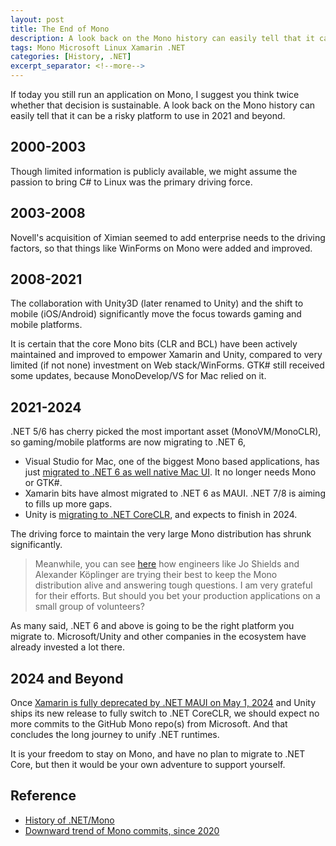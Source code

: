 ```yaml
---
layout: post
title: The End of Mono
description: A look back on the Mono history can easily tell that it can be a risky platform to use in 2021 and beyond.
tags: Mono Microsoft Linux Xamarin .NET
categories: [History, .NET]
excerpt_separator: <!--more-->
---
```


If today you still run an application on Mono, I suggest you think twice whether that decision is sustainable. A look back on the Mono history can easily tell that it can be a risky platform to use in 2021 and beyond.
<!--more-->

## 2000-2003
Though limited information is publicly available, we might assume the passion to bring C# to Linux was the primary driving force.

## 2003-2008
Novell's acquisition of Ximian seemed to add enterprise needs to the driving factors, so that things like WinForms on Mono were added and improved.

## 2008-2021
The collaboration with Unity3D (later renamed to Unity) and the shift to mobile (iOS/Android) significantly move the focus towards gaming and mobile platforms. 

It is certain that the core Mono bits (CLR and BCL) have been actively maintained and improved to empower Xamarin and Unity, compared to very limited (if not none) investment on Web stack/WinForms. GTK# still received some updates, because MonoDevelop/VS for Mac relied on it.

## 2021-2024
.NET 5/6 has cherry picked the most important asset (MonoVM/MonoCLR), so gaming/mobile platforms are now migrating to .NET 6,

* Visual Studio for Mac, one of the biggest Mono based applications, has just [migrated to .NET 6 as well native Mac UI](https://docs.microsoft.com/visualstudio/releases/2022/mac-release-notes-preview#1700-pre5--visual-studio-2022-for-mac-version-170-preview-5-newreleasebutton). It no longer needs Mono or GTK#.
* Xamarin bits have almost migrated to .NET 6 as MAUI. .NET 7/8 is aiming to fills up more gaps.
* Unity is [migrating to .NET CoreCLR](https://blog.unity.com/technology/unity-and-net-whats-next), and expects to finish in 2024.

The driving force to maintain the very large Mono distribution has shrunk significantly.

> Meanwhile, you can see [here](https://discord.com/channels/732297728826277939/732325020738519091) how engineers like Jo Shields and Alexander Köplinger are trying their best to keep the Mono distribution alive and answering tough questions. I am very grateful for their efforts. But should you bet your production applications on a small group of volunteers?

As many said, .NET 6 and above is going to be the right platform you migrate to. Microsoft/Unity and other companies in the ecosystem have already invested a lot there.

## 2024 and Beyond
Once [Xamarin is fully deprecated by .NET MAUI on May 1, 2024](https://dotnet.microsoft.com/platform/support/policy/xamarin) and Unity ships its new release to fully switch to .NET CoreCLR, we should expect no more commits to the GitHub Mono repo(s) from Microsoft. And that concludes the long journey to unify .NET runtimes.

It is your freedom to stay on Mono, and have no plan to migrate to .NET Core, but then it would be your own adventure to support yourself.

## Reference

* [History of .NET/Mono](https://corefx.lextudio.com/)
* [Downward trend of Mono commits, since 2020](https://github.com/mono/mono/graphs/contributors)
